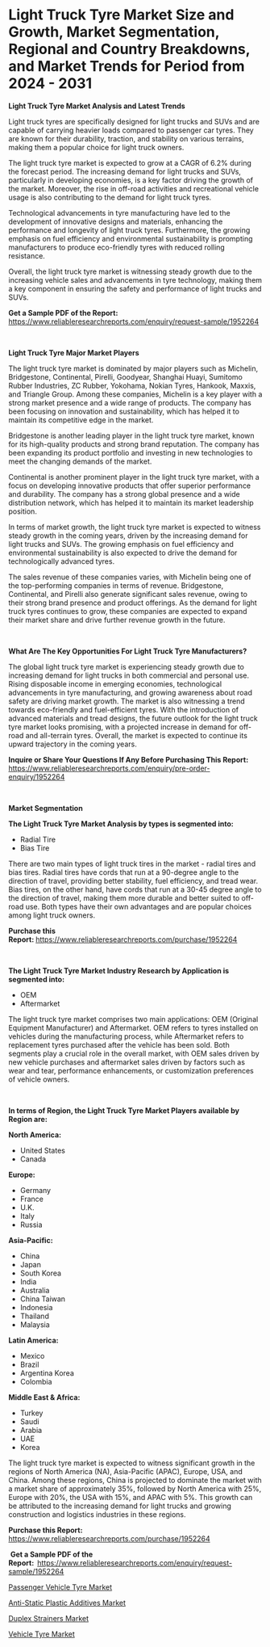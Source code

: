 <p><h1>Light Truck Tyre Market Size and Growth, Market Segmentation, Regional and Country Breakdowns, and Market Trends for Period from 2024 -  2031</h1></p><p><strong>Light Truck Tyre Market Analysis and Latest Trends</strong></p>
<p><p>Light truck tyres are specifically designed for light trucks and SUVs and are capable of carrying heavier loads compared to passenger car tyres. They are known for their durability, traction, and stability on various terrains, making them a popular choice for light truck owners.</p><p>The light truck tyre market is expected to grow at a CAGR of 6.2% during the forecast period. The increasing demand for light trucks and SUVs, particularly in developing economies, is a key factor driving the growth of the market. Moreover, the rise in off-road activities and recreational vehicle usage is also contributing to the demand for light truck tyres.</p><p>Technological advancements in tyre manufacturing have led to the development of innovative designs and materials, enhancing the performance and longevity of light truck tyres. Furthermore, the growing emphasis on fuel efficiency and environmental sustainability is prompting manufacturers to produce eco-friendly tyres with reduced rolling resistance.</p><p>Overall, the light truck tyre market is witnessing steady growth due to the increasing vehicle sales and advancements in tyre technology, making them a key component in ensuring the safety and performance of light trucks and SUVs.</p></p>
<p><strong>Get a Sample PDF of the Report:&nbsp;</strong> <a href="https://www.reliableresearchreports.com/enquiry/request-sample/1952264">https://www.reliableresearchreports.com/enquiry/request-sample/1952264</a></p>
<p>&nbsp;</p>
<p><strong>Light Truck Tyre Major Market Players</strong></p>
<p><p>The light truck tyre market is dominated by major players such as Michelin, Bridgestone, Continental, Pirelli, Goodyear, Shanghai Huayi, Sumitomo Rubber Industries, ZC Rubber, Yokohama, Nokian Tyres, Hankook, Maxxis, and Triangle Group. Among these companies, Michelin is a key player with a strong market presence and a wide range of products. The company has been focusing on innovation and sustainability, which has helped it to maintain its competitive edge in the market.</p><p>Bridgestone is another leading player in the light truck tyre market, known for its high-quality products and strong brand reputation. The company has been expanding its product portfolio and investing in new technologies to meet the changing demands of the market.</p><p>Continental is another prominent player in the light truck tyre market, with a focus on developing innovative products that offer superior performance and durability. The company has a strong global presence and a wide distribution network, which has helped it to maintain its market leadership position.</p><p>In terms of market growth, the light truck tyre market is expected to witness steady growth in the coming years, driven by the increasing demand for light trucks and SUVs. The growing emphasis on fuel efficiency and environmental sustainability is also expected to drive the demand for technologically advanced tyres.</p><p>The sales revenue of these companies varies, with Michelin being one of the top-performing companies in terms of revenue. Bridgestone, Continental, and Pirelli also generate significant sales revenue, owing to their strong brand presence and product offerings. As the demand for light truck tyres continues to grow, these companies are expected to expand their market share and drive further revenue growth in the future.</p></p>
<p>&nbsp;</p>
<p><strong>What Are The Key Opportunities For Light Truck Tyre Manufacturers?</strong></p>
<p><p>The global light truck tyre market is experiencing steady growth due to increasing demand for light trucks in both commercial and personal use. Rising disposable income in emerging economies, technological advancements in tyre manufacturing, and growing awareness about road safety are driving market growth. The market is also witnessing a trend towards eco-friendly and fuel-efficient tyres. With the introduction of advanced materials and tread designs, the future outlook for the light truck tyre market looks promising, with a projected increase in demand for off-road and all-terrain tyres. Overall, the market is expected to continue its upward trajectory in the coming years.</p></p>
<p><strong>Inquire or Share Your Questions If Any Before Purchasing This Report:</strong> <a href="https://www.reliableresearchreports.com/enquiry/pre-order-enquiry/1952264">https://www.reliableresearchreports.com/enquiry/pre-order-enquiry/1952264</a></p>
<p>&nbsp;</p>
<p><strong>Market Segmentation</strong></p>
<p><strong>The Light Truck Tyre Market Analysis by types is segmented into:</strong></p>
<p><ul><li>Radial Tire</li><li>Bias Tire</li></ul></p>
<p><p>There are two main types of light truck tires in the market - radial tires and bias tires. Radial tires have cords that run at a 90-degree angle to the direction of travel, providing better stability, fuel efficiency, and tread wear. Bias tires, on the other hand, have cords that run at a 30-45 degree angle to the direction of travel, making them more durable and better suited to off-road use. Both types have their own advantages and are popular choices among light truck owners.</p></p>
<p><strong>Purchase this Report:&nbsp;</strong><a href="https://www.reliableresearchreports.com/purchase/1952264">https://www.reliableresearchreports.com/purchase/1952264</a></p>
<p>&nbsp;</p>
<p><strong>The Light Truck Tyre Market Industry Research by Application is segmented into:</strong></p>
<p><ul><li>OEM</li><li>Aftermarket</li></ul></p>
<p><p>The light truck tyre market comprises two main applications: OEM (Original Equipment Manufacturer) and Aftermarket. OEM refers to tyres installed on vehicles during the manufacturing process, while Aftermarket refers to replacement tyres purchased after the vehicle has been sold. Both segments play a crucial role in the overall market, with OEM sales driven by new vehicle purchases and aftermarket sales driven by factors such as wear and tear, performance enhancements, or customization preferences of vehicle owners.</p></p>
<p>&nbsp;</p>
<p><strong>In terms of Region, the Light Truck Tyre Market Players available by Region are:</strong></p>
<p>
    <p> <strong> North America: </strong>
        <ul>
            <li>United States</li>
            <li>Canada</li>
        </ul>
        </p> 
    <p> <strong> Europe: </strong>
        <ul>
            <li>Germany</li>
            <li>France</li>
            <li>U.K.</li>
            <li>Italy</li>
            <li>Russia</li>
        </ul>
        </p> 
    <p> <strong> Asia-Pacific: </strong>
        <ul>
            <li>China</li>
            <li>Japan</li>
            <li>South Korea</li>
            <li>India</li>
            <li>Australia</li>
            <li>China Taiwan</li>
            <li>Indonesia</li>
            <li>Thailand</li>
            <li>Malaysia</li>
        </ul>
        </p> 
    <p> <strong> Latin America: </strong>
        <ul>
            <li>Mexico</li>
            <li>Brazil</li>
            <li>Argentina Korea</li>
            <li>Colombia</li>
        </ul>
        </p> 
    <p> <strong> Middle East & Africa: </strong>
        <ul>
            <li>Turkey</li>
            <li>Saudi</li>
            <li>Arabia</li>
            <li>UAE</li>
            <li>Korea</li>
        </ul>
    </p>
    </p>
<p><p>The light truck tyre market is expected to witness significant growth in the regions of North America (NA), Asia-Pacific (APAC), Europe, USA, and China. Among these regions, China is projected to dominate the market with a market share of approximately 35%, followed by North America with 25%, Europe with 20%, the USA with 15%, and APAC with 5%. This growth can be attributed to the increasing demand for light trucks and growing construction and logistics industries in these regions.</p></p>
<p><strong>Purchase this Report: </strong><a href="https://www.reliableresearchreports.com/purchase/1952264">https://www.reliableresearchreports.com/purchase/1952264</a></p>
<p>&nbsp;<strong>Get a Sample PDF of the Report:&nbsp;&nbsp;</strong><a href="https://www.reliableresearchreports.com/enquiry/request-sample/1952264">https://www.reliableresearchreports.com/enquiry/request-sample/1952264</a></p>
<p><strong></strong></p>
<p><p><a href="https://github.com/globismark/Market-Research-Report-List-2/blob/main/passenger-vehicle-tyre-market.md">Passenger Vehicle Tyre Market</a></p><p><a href="https://view.publitas.com/reportprime-1/anti-static-plastic-additives-market-share-market-new-trends-analysis-report-by-type-by-application-by-end-use-by-region-and-segment-forecasts-2023-2030/">Anti-Static Plastic Additives Market</a></p><p><a href="https://three-jumbo-f6d.notion.site/Duplex-Strainers-Market-Research-Report-Provides-Critical-Insights-that-can-help-Shape-Business-Deve-de7188c7f91d42d88b9cc17d55e48899">Duplex Strainers Market</a></p><p><a href="https://github.com/bobicer/Market-Research-Report-List-2/blob/main/vehicle-tyre-market.md">Vehicle Tyre Market</a></p></p>